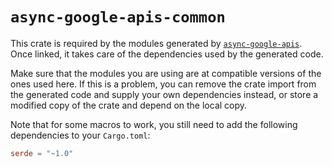 # `async-google-apis-common`

This crate is required by the modules generated by
[`async-google-apis`](https://github.com/dermesser/async-google-apis). Once
linked, it takes care of the dependencies used by the generated code.

Make sure that the modules you are using are at compatible versions of the ones
used here. If this is a problem, you can remove the crate import from the
generated code and supply your own dependencies instead, or store a modified
copy of the crate and depend on the local copy.

Note that for some macros to work, you still need to add the following
dependencies to your `Cargo.toml`:

```toml
serde = "~1.0"
```
